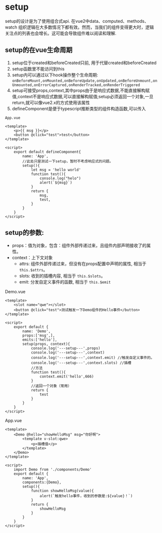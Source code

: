 # setup



setup的设计是为了使用组合式api. 在vue2中data、computed、methods、watch 组织逻辑在大多数情况下都有效。然而，当我们的组件变得更大时，逻辑关注点的列表也会增长。这可能会导致组件难以阅读和理解.


## setup的在vue生命周期
1. setup位于created和beforeCreated只前, 用于代替created和beforeCreated
2. setup函数里不能访问到this
3. setup内可以通过以下hook操作整个生命周期: `onBeforeMount,onMounted,onBeforeUpdate,onUpdated,onBeforeUnmount,onUnmounted,onErrorCaptured,onRenderTracked,onRenderTriggered`
4. setup可接受props,context,其中props由于是响应式数据,不能直接解构赋值,context不是响应式数据,可以直接解构赋值;setup必须返回一个对象,一旦return,就可以像vue2.x的方式使用该属性
5. defineComponent是便于typescript推断类型的组件构造函数,可以传入


`App.vue`
```vue
<template>
    <p>{{ msg }}</p>
    <button @click="test">test</button>
</template>

<script>
	export default defineComponent{
		name: 'App',
		//此处只是测试一下setup，暂时不考虑响应式的问题。
        setup(){
            let msg = 'hello world'
            function test(){
                console.log("helo")
                alert(`${msg}`)
            }
            return {
                msg,
                test,
            }
        }
	}
</script>
```


## setup的参数: 
- props：值为对象，包含：组件外部传递过来，且组件内部声明接收了的属性。
- context：上下文对象
    - attrs: 组件外部传递过来，但没有在props配置中声明的属性, 相当于 `this.$attrs`。
    - slots: 收到的插槽内容, 相当于 ```this.$slots```。
    - emit: 分发自定义事件的函数, 相当于 ```this.$emit```

Demo.vue
```vue
<template>
	<slot name="qwe"></slot>
	<button @click="test">测试触发一下Demo组件的Hello事件</button>
</template>

<script>
	export default {
		name: 'Demo',
		props:['msg',],
		emits:['hello'],
		setup(props, context){
			console.log('---setup---',props)
			console.log('---setup---',context)
			console.log('---setup---',context.emit) //触发自定义事件的。
			console.log('---setup---',context.slots) //插槽
			//方法
			function test(){
				context.emit('hello',666)
			}
			//返回一个对象（常用）
			return {
				test
			}
		}
	}
</script>
```

App.vue
```vue
<template>
	<Demo @hello="showHelloMsg" msg="你好啊">
		<template v-slot:qwe>
			<p>插槽值</p>
		</template>
	</Demo>
</template>

<script>
	import Demo from './components/Demo'
	export default {
		name: 'App',
		components:{Demo},
		setup(){
			function showHelloMsg(value){
				alert(`触发hello事件，收到的参数是:${value}！`)
			}
			return {
				showHelloMsg
			}
		}
	}
</script>
```